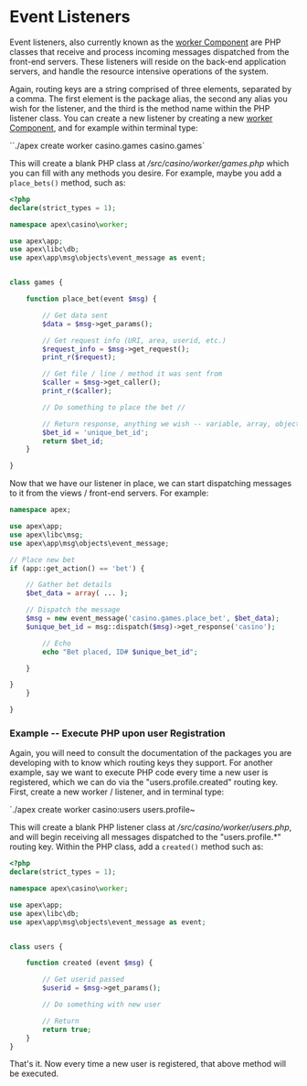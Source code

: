 
# Event Listeners

Event listeners, also currently known as the [worker Component](components/worker.md) are PHP classes that
receive and process incoming messages dispatched from the front-end servers.  These listeners will reside on
the back-end application servers, and handle the resource intensive operations of the system.

Again, routing keys are a string comprised of three elements, separated by a comma.  The first element is the
package alias, the second any alias you wish for the listener, and the third is the method name within the PHP
listener class.  You can create a new listener by creating a new [worker Component](components/worker.md), and
for example within terminal type:

``./apex create worker casino.games casino.games`

This will create a blank PHP class at */src/casino/worker/games.php* which you can fill with any methods you
desire.  For example, maybe you add a `place_bets()` method, such as:

~~~php
<?php
declare(strict_types = 1);

namespace apex\casino\worker;

use apex\app;
use apex\libc\db;
use apex\app\msg\objects\event_message as event;


class games {

    function place_bet(event $msg) {

        // Get data sent
        $data = $msg->get_params();

        // Get request info (URI, area, userid, etc.)
        $request_info = $msg->get_request();
        print_r($request);

        // Get file / line / method it was sent from
        $caller = $msg->get_caller();
        print_r($caller);

        // Do something to place the bet //

        // Return response, anything we wish -- variable, array, object, etc.
        $bet_id = 'unique_bet_id';
        return $bet_id;
    }

}
~~~

Now that we have our listener in place, we can start dispatching messages to it from the views / front-end
servers.  For example:

~~~php
namespace apex;

use apex\app;
use apex\libc\msg;
use apex\app\msg\objects\event_message;

// Place new bet
if (app::get_action() == 'bet') {

    // Gather bet details
    $bet_data = array( ... );

    // Dispatch the message
    $msg = new event_message('casino.games.place_bet', $bet_data);
    $unique_bet_id = msg::dispatch($msg)->get_response('casino');

        // Echo
        echo "Bet placed, ID# $unique_bet_id";

    }

}
    }

}
~~~


### Example -- Execute PHP upon user Registration

Again, you will need to consult the documentation of the packages you are developing with to know which
routing keys they support.  For another example, say we want to execute PHP code every time a new user is
registered, which we can do via the "users.profile.created" routing key.  First, create a new worker /
listener, and in terminal type:

`./apex create worker casino:users users.profile~

This will create a blank PHP listener class at */src/casino/worker/users.php*, and will begin receiving all
messages dispatched to the "users.profile.*" routing key.  Within the PHP class, add a `created()` method such
as:

~~~php
<?php
declare(strict_types = 1);

namespace apex\casino\worker;

use apex\app;
use apex\libc\db;
use apex\app\msg\objects\event_message as event;


class users {

    function created (event $msg) {

        // Get userid passed
        $userid = $msg->get_params();

        // Do something with new user

        // Return
        return true;
    }
}
~~~

That's it.  Now every time a new user is registered, that above method will be executed.



